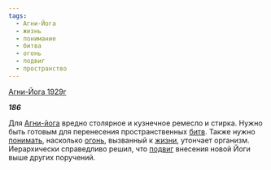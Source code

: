 ```yaml
---
tags:
  - Агни-Йога
  - жизнь
  - понимание
  - битва
  - огонь
  - подвиг
  - пространство
---
```

[Агни-Йога 1929г](https://127.0.0.1:4002/agni/1929)

___186___

Для [Агни-йога](../../../tags/#Агни-Йога) вредно столярное и кузнечное ремесло и стирка. Нужно быть готовым для перенесения пространственных [битв](../../../tags/#битва). Также нужно [понимать](../../../tags/#понимание), насколько [огонь](../../../tags/#огонь), вызванный к [жизни](../../../tags/#жизнь), утончает организм. Иерархически справедливо решил, что [подвиг](../../../tags/#подвиг) внесения новой Йоги выше других поручений.
